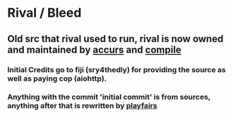 # Rival / Bleed

## Old src that rival used to run, rival is now owned and maintained by [accurs](https://github.com/accurs) and [compile](https://github.com/compilement)

### Initial Credits go to fiji (sry4thedly) for providing the source as well as paying cop (aiohttp).

### Anything with the commit 'initial commit' is from sources, anything after that is rewritten by [playfairs](https://github.com/playfairs)